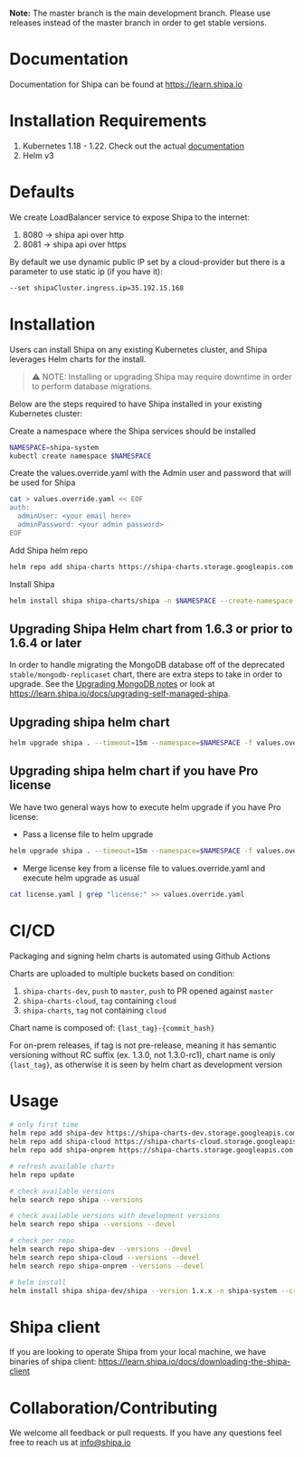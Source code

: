 
**Note:** The master branch is the main development branch. Please use releases instead of the master branch in order to get stable versions.

# Documentation

Documentation for Shipa can be found at <https://learn.shipa.io>

# Installation Requirements

1. Kubernetes 1.18 - 1.22. Check out the actual [documentation](https://learn.shipa.io/docs/installation-requirements#kubernetes-clusters)
2. Helm v3

# Defaults

We create LoadBalancer service to expose Shipa to the internet:

1. 8080 -> shipa api over http
1. 8081 -> shipa api over https

By default we use dynamic public IP set by a cloud-provider but there is a parameter to use static ip (if you have it):

```bash
--set shipaCluster.ingress.ip=35.192.15.168 
```

# Installation

Users can install Shipa on any existing Kubernetes cluster, and Shipa leverages Helm charts for the install.

> ⚠️ NOTE: Installing or upgrading Shipa may require downtime in order to perform database migrations.

Below are the steps required to have Shipa installed in your existing Kubernetes cluster:

Create a namespace where the Shipa services should be installed

```bash
NAMESPACE=shipa-system
kubectl create namespace $NAMESPACE
```

Create the values.override.yaml with the Admin user and password that will be used for Shipa

```bash
cat > values.override.yaml << EOF
auth:
  adminUser: <your email here>
  adminPassword: <your admin password> 
EOF
```

Add Shipa helm repo

```bash
helm repo add shipa-charts https://shipa-charts.storage.googleapis.com
```

Install Shipa

```bash
helm install shipa shipa-charts/shipa -n $NAMESPACE --create-namespace --timeout=15m -f values.override.yaml
```

## Upgrading Shipa Helm chart from 1.6.3 or prior to 1.6.4 or later

In order to handle migrating the MongoDB database off of the deprecated `stable/mongodb-replicaset` chart, there are extra steps to take in order to upgrade. See the [Upgrading MongoDB notes](./UpgradingMongoDB.md) or look at <https://learn.shipa.io/docs/upgrading-self-managed-shipa>.

## Upgrading shipa helm chart

```bash
helm upgrade shipa . --timeout=15m --namespace=$NAMESPACE -f values.override.yaml
```

## Upgrading shipa helm chart if you have Pro license

We have two general ways how to execute helm upgrade if you have Pro license:

* Pass a license file to helm upgrade

```bash
helm upgrade shipa . --timeout=15m --namespace=$NAMESPACE -f values.override.yaml -f license.yaml
```

* Merge license key from a license file to values.override.yaml and execute helm upgrade as usual

```bash
cat license.yaml | grep "license:" >> values.override.yaml
```

# CI/CD

Packaging and signing helm charts is automated using Github Actions

Charts are uploaded to multiple buckets based on condition:

1. `shipa-charts-dev`, `push` to `master`, `push` to PR opened against `master`
2. `shipa-charts-cloud`, `tag` containing `cloud`
3. `shipa-charts`, `tag` not containing `cloud`

Chart name is composed of:
`{last_tag}-{commit_hash}`

For on-prem releases, if tag is not pre-release, meaning it has semantic versioning without RC suffix (ex. 1.3.0, not 1.3.0-rc1), chart name is only `{last_tag}`, as otherwise it is seen by helm chart as development version

# Usage

```bash
# only first time
helm repo add shipa-dev https://shipa-charts-dev.storage.googleapis.com
helm repo add shipa-cloud https://shipa-charts-cloud.storage.googleapis.com
helm repo add shipa-onprem https://shipa-charts.storage.googleapis.com

# refresh available charts
helm repo update

# check available versions
helm search repo shipa --versions

# check available versions with development versions
helm search repo shipa --versions --devel

# check per repo
helm search repo shipa-dev --versions --devel
helm search repo shipa-cloud --versions --devel
helm search repo shipa-onprem --versions --devel

# helm install
helm install shipa shipa-dev/shipa --version 1.x.x -n shipa-system --create-namespace --timeout=15m -f values.override.yaml
```

# Shipa client

If you are looking to operate Shipa from your local machine, we have binaries of shipa client: <https://learn.shipa.io/docs/downloading-the-shipa-client>

# Collaboration/Contributing

We welcome all feedback or pull requests. If you have any questions feel free to reach us at info@shipa.io

